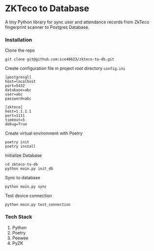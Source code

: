 # ZKTeco to Database

A tiny Python library for sync user and attendance records from ZkTeco fingerprint scanner to Postgres Database.

### Installation

Clone the repo
```
git clone git@github.com:ice48623/zkteco-to-db.git
```

Create configuration file in project root directory `config.ini`
```
[postgresql]
host=localhost
port=5432
database=abc
user=abc
password=abc

[zkteco]
host=1.1.1.1
port=1111
timeout=5
debug=True
```

Create virtual environment with Poetry
```
poetry init
poetry install
```

Initialize Database
```
cd zkteco-to-db
python main.py init_db
```

Sync to database
```
python main.py sync
```

Test device connection
```
python main.py test_connection
```

### Tech Stack
1. Python
2. Poetry
3. Peewee
4. PyZK